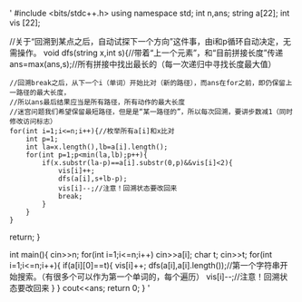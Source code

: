 '
#include <bits/stdc++.h>
using namespace std;
int n,ans;
string a[22];
int vis [22];

//关于“回溯到某点之后，自动试探下一个方向”这件事，由i和p循环自动决定，无需操作。
void dfs(string x,int s){//带着“上一个元素”，和“目前拼接长度”传递
    ans=max(ans,s);//所有拼接中找出最长的（每一次递归中寻找长度最大值）

    //回溯break之后，从下一个i（单词）开始比对（新的路径），而ans在for之前，即仍保留上一路径的最大长度，
    //所以ans最后结果应当是所有路径，所有动作的最大长度
    //迷宫问题我们希望保留最短路径，但是是“某一路径的”，所以每次回溯，要讲步数减1（同时修改访问标志）
    for(int i=1;i<=n;i++){//枚举所有a[i]和x比对
        int p=1;
        int la=x.length(),lb=a[i].length();
        for(int p=1;p<min(la,lb);p++){
            if(x.substr(la-p)==a[i].substr(0,p)&&vis[i]<2){
                vis[i]++;
                dfs(a[i],s+lb-p);
                vis[i]--;//注意！回溯状态要改回来
                break;
            }
        }
    }
return;
}

int main(){
    cin>>n;
    for(int i=1;i<=n;i++)
        cin>>a[i];
    char t;
    cin>>t;
    for(int i=1;i<=n;i++){
        if(a[i][0]==t){
            vis[i]++;
            dfs(a[i],a[i].length());//第一个字符串开始搜索。（有很多个可以作为第一个单词的，每个遍历）
            vis[i]--;//注意！回溯状态要改回来
        }
    }
    cout<<ans;
    return 0;
}
'
